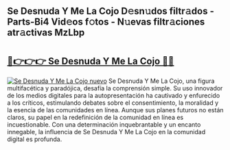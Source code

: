 ## Se Desnuda Y Me La Cojo D𝚎sn𝚞dos filtr𝚊dos - Parts-Bi4 Vid𝚎os f𝚘tos - N𝚞evas filtr𝚊ciones atr𝚊ctivas MzLbp

# <h2><a href="http://mb8j8kw.tromn.icu/?c=Se+Desnuda+Y+Me+La+Cojo">🔗👉👉👉 Se Desnuda Y Me La Cojo 🔗🔗</a></h2>

[![Se Desnuda Y Me La Cojo nuevo](https://i.imgur.com/pEAQMta.gif)](http://mb8j8kw.tromn.icu/?c=Se+Desnuda+Y+Me+La+Cojo)
Se Desnuda Y Me La Cojo, una figura multifacética y paradójica, desafía la comprensión simple. Su uso innovador de los medios digitales para la autopresentación ha cautivado y enfurecido a los críticos, estimulando debates sobre el consentimiento, la moralidad y la esencia de las comunidades en línea. Aunque sus planes futuros no están claros, su papel en la redefinición de la comunidad en línea es incuestionable. Con una determinación inquebrantable y un encanto innegable, la influencia de Se Desnuda Y Me La Cojo en la comunidad digital es profunda.
